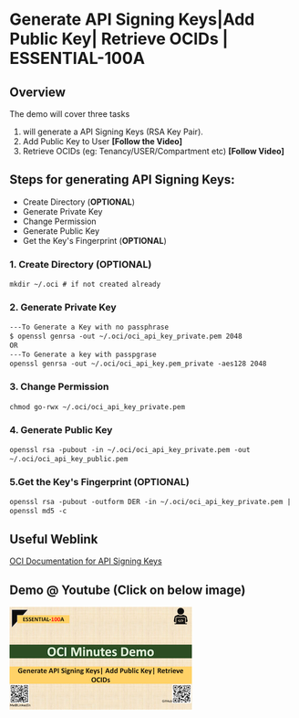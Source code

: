 # **Generate API Signing** Keys|Add Public Key| Retrieve OCIDs | ESSENTIAL-100A

## Overview

The demo will cover three tasks

1.  will generate a API Signing Keys (RSA Key Pair).
2. Add Public Key to User **[Follow the Video]**
3. Retrieve OCIDs (eg: Tenancy/USER/Compartment etc) **[Follow Video]**

## Steps for generating API Signing Keys:
- Create Directory (**OPTIONAL**)
- Generate Private Key
- Change Permission
- Generate Public Key
- Get the Key's Fingerprint (**OPTIONAL**)

### 1. Create Directory (OPTIONAL)
	mkdir ~/.oci # if not created already

### 2. Generate Private Key
    ---To Generate a Key with no passphrase
    $ openssl genrsa -out ~/.oci/oci_api_key_private.pem 2048
    OR
    ---To Generate a key with passpgrase
    openssl genrsa -out ~/.oci/oci_api_key.pem_private -aes128 2048 
### 3. Change Permission    
	chmod go-rwx ~/.oci/oci_api_key_private.pem

### 4. Generate Public Key
	openssl rsa -pubout -in ~/.oci/oci_api_key_private.pem -out ~/.oci/oci_api_key_public.pem

### 5.Get the Key's Fingerprint (OPTIONAL)
	openssl rsa -pubout -outform DER -in ~/.oci/oci_api_key_private.pem | openssl md5 -c

## Useful Weblink

[OCI Documentation for API Signing Keys](https://docs.cloud.oracle.com/en-us/iaas/Content/API/Concepts/apisigningkey.htm)

## Demo @ Youtube (Click on below image)

[![ESSENTIAL-100A](img/thumbnail_320x320.png)](https://youtu.be/byuz_xRhn9U "Click to watch on YouTube")





